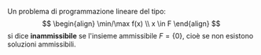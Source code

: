 Un problema di programmazione lineare del tipo:
$$
\begin{align}
\min/\max f(x) \\
x \in F
\end{align}
$$
si dice **inammissibile** se l'insieme ammissibile $F=\{ 0 \}$, cioè se non esistono soluzioni ammissibili.